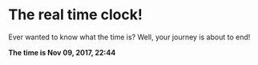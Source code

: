 # The real time clock!

Ever wanted to know what the time is? Well, your journey is about to end!

**The time is Nov 09, 2017, 22:44**